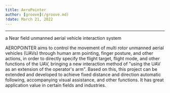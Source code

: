 ```yaml
---
title: AeroPointer
author: [groove](/groove.md)
!date: March 21, 2022
---
```

---

a Near field unmanned aerial vehicle interaction system

AEROPOINTER aims to control the movement of multi rotor unmanned aerial vehicles (UAVs) through human arm pointing, finger posture, and other actions, in order to directly specify the flight target, flight mode, and other functions of the UAV, bringing a new interaction method of "using the UAV as an extension of the operator's arm". Based on this, this project can be extended and developed to achieve fixed distance and direction automatic following, accompanying visual assistance, and other functions. It has great application value in certain fields and industries.
